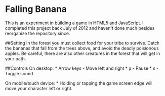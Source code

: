 Falling Banana
==============

This is an experiment in building a game in HTML5 and JavaScript. I completed this project back July of 2012 and haven't done much besides reorganize the repository since.

##Setting
In the forest you must collect food for your tribe to survive. Catch the bananas that fall from the trees above, and avoid the deadly poisionous apples. Be careful, there are also other creatures in the forest that will get in your path.

##Controls
On desktop:
	* Arrow keys - Move left and right
	* p - Pause
	* s - Toggle sound

On mobile/touch device:
	* Holding or tapping the game screen edge will move your character left or right.

